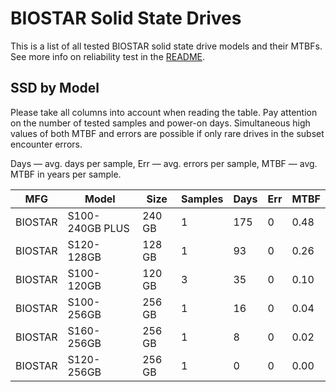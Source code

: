 BIOSTAR Solid State Drives
==========================

This is a list of all tested BIOSTAR solid state drive models and their MTBFs. See
more info on reliability test in the [README](https://github.com/linuxhw/SMART).

SSD by Model
------------

Please take all columns into account when reading the table. Pay attention on the
number of tested samples and power-on days. Simultaneous high values of both MTBF
and errors are possible if only rare drives in the subset encounter errors.

Days — avg. days per sample,
Err  — avg. errors per sample,
MTBF — avg. MTBF in years per sample.

| MFG       | Model              | Size   | Samples | Days  | Err   | MTBF |
|-----------|--------------------|--------|---------|-------|-------|------|
| BIOSTAR   | S100-240GB PLUS    | 240 GB | 1       | 175   | 0     | 0.48   |
| BIOSTAR   | S120-128GB         | 128 GB | 1       | 93    | 0     | 0.26   |
| BIOSTAR   | S100-120GB         | 120 GB | 3       | 35    | 0     | 0.10   |
| BIOSTAR   | S100-256GB         | 256 GB | 1       | 16    | 0     | 0.04   |
| BIOSTAR   | S160-256GB         | 256 GB | 1       | 8     | 0     | 0.02   |
| BIOSTAR   | S120-256GB         | 256 GB | 1       | 0     | 0     | 0.00   |

